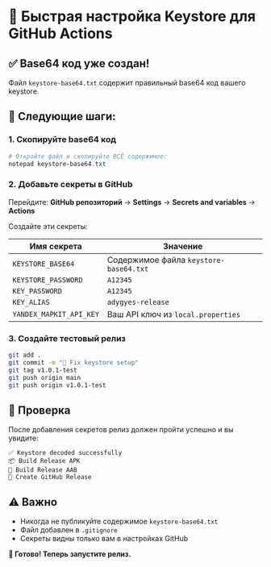 # 🔐 Быстрая настройка Keystore для GitHub Actions

## ✅ Base64 код уже создан!

Файл `keystore-base64.txt` содержит правильный base64 код вашего keystore.

## 🚀 Следующие шаги:

### 1. Скопируйте base64 код
```powershell
# Откройте файл и скопируйте ВСЁ содержимое:
notepad keystore-base64.txt
```

### 2. Добавьте секреты в GitHub

Перейдите: **GitHub репозиторий** → **Settings** → **Secrets and variables** → **Actions**

Создайте эти секреты:

| Имя секрета | Значение |
|-------------|----------|
| `KEYSTORE_BASE64` | Содержимое файла `keystore-base64.txt` |
| `KEYSTORE_PASSWORD` | `A12345` |
| `KEY_PASSWORD` | `A12345` |
| `KEY_ALIAS` | `adygyes-release` |
| `YANDEX_MAPKIT_API_KEY` | Ваш API ключ из `local.properties` |

### 3. Создайте тестовый релиз

```bash
git add .
git commit -m "🔧 Fix keystore setup"
git tag v1.0.1-test
git push origin main
git push origin v1.0.1-test
```

## 🎯 Проверка

После добавления секретов релиз должен пройти успешно и вы увидите:

```
✅ Keystore decoded successfully
📦 Build Release APK
📱 Build Release AAB  
🚀 Create GitHub Release
```

## ⚠️ Важно

- Никогда не публикуйте содержимое `keystore-base64.txt`
- Файл добавлен в `.gitignore`
- Секреты видны только вам в настройках GitHub

**🎉 Готово! Теперь запустите релиз.**
